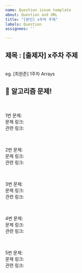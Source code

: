 ```yaml
---
name: Question issue template
about: Question and URL
title: "[본인] x주차 주제"
labels: Question
assignees: ''

---
```


## 제목 : [출제자] x주차 주제

<br> eg. [최원준] 1주차 Arrays

## 🔨 알고리즘 문제!
<br><br>1번 문제: 
<br>문제 링크: 
<br>관련 링크: 

<br><br>2번 문제: 
<br>문제 링크: 
<br>관련 링크: 

<br><br>3번 문제: 
<br>문제 링크: 
<br>관련 링크: 

<br><br>4번 문제: 
<br>문제 링크: 
<br>관련 링크: 

<br><br>5번 문제: 
<br>문제 링크: 
<br>관련 링크: 
<br>

